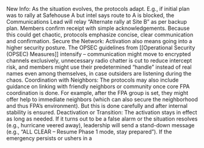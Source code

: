 New Info: As the situation evolves, the protocols adapt. E.g., if initial plan was to rally at Safehouse A but intel says route to A is blocked, the Communications Lead will relay “Alternate rally at Site B” as per backup plan. Members confirm receipt with simple acknowledgements. Because this could get chaotic, protocols emphasize concise, clear communication and confirmation. Secure the Network: Activation also means going into a higher security posture. The OPSEC guidelines from [[Operational Security (OPSEC) Measures]] intensify – communication might move to encrypted channels exclusively, unnecessary radio chatter is cut to reduce intercept risk, and members might use their predetermined “handle” instead of real names even among themselves, in case outsiders are listening during the chaos. Coordination with Neighbors: The protocols may also include guidance on linking with friendly neighbors or community once core FPA coordination is done. For example, after the FPA group is set, they might offer help to immediate neighbors (which can also secure the neighborhood and thus FPA’s environment). But this is done carefully and after internal stability is ensured. Deactivation or Transition: The activation stays in effect as long as needed. If it turns out to be a false alarm or the situation resolves (e.g., hurricane veered away), leadership will send a stand-down message (e.g., “ALL CLEAR – Resume Phase 1 mode, stay prepared”). If the emergency persists or ushers in a